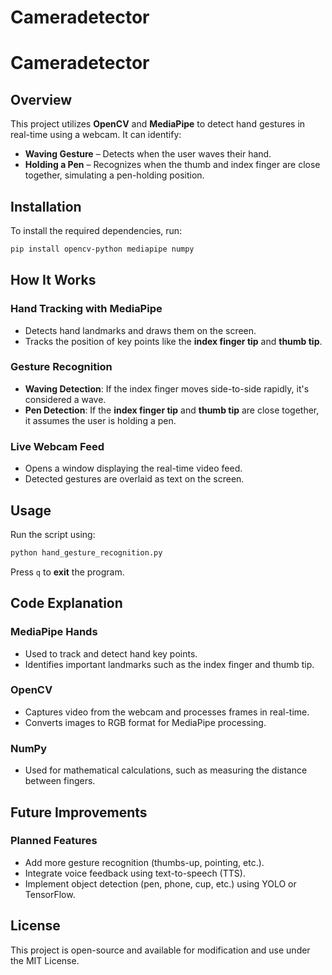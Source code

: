# Cameradetector
# Cameradetector

## Overview
This project utilizes **OpenCV** and **MediaPipe** to detect hand gestures in real-time using a webcam. It can identify:

- **Waving Gesture** – Detects when the user waves their hand.
- **Holding a Pen** – Recognizes when the thumb and index finger are close together, simulating a pen-holding position.

## Installation
To install the required dependencies, run:

```sh
pip install opencv-python mediapipe numpy
```

## How It Works
### Hand Tracking with MediaPipe
- Detects hand landmarks and draws them on the screen.
- Tracks the position of key points like the **index finger tip** and **thumb tip**.

### Gesture Recognition
- **Waving Detection**: If the index finger moves side-to-side rapidly, it's considered a wave.
- **Pen Detection**: If the **index finger tip** and **thumb tip** are close together, it assumes the user is holding a pen.

### Live Webcam Feed
- Opens a window displaying the real-time video feed.
- Detected gestures are overlaid as text on the screen.

## Usage
Run the script using:

```sh
python hand_gesture_recognition.py
```

Press `q` to **exit** the program.

## Code Explanation
### MediaPipe Hands
- Used to track and detect hand key points.
- Identifies important landmarks such as the index finger and thumb tip.

### OpenCV
- Captures video from the webcam and processes frames in real-time.
- Converts images to RGB format for MediaPipe processing.

### NumPy
- Used for mathematical calculations, such as measuring the distance between fingers.

## Future Improvements
### Planned Features
- Add more gesture recognition (thumbs-up, pointing, etc.).
- Integrate voice feedback using text-to-speech (TTS).
- Implement object detection (pen, phone, cup, etc.) using YOLO or TensorFlow.

## License
This project is open-source and available for modification and use under the MIT License.

